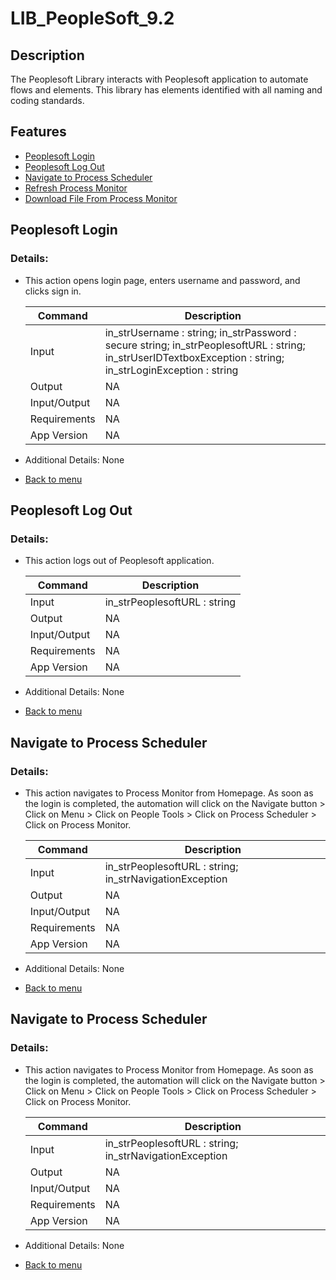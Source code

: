 # LIB_PeopleSoft_9.2

## Description
The Peoplesoft Library interacts with Peoplesoft application to automate flows and elements. This library has elements identified with all naming and coding standards.

## Features
  - [Peoplesoft Login](#peoplesoft-login)
  - [Peoplesoft Log Out](#peoplesoft-log-out)
  - [Navigate to Process Scheduler](#navigate-to-process-scheduler)
  - [Refresh Process Monitor](#refresh-process-monitor)
  - [Download File From Process Monitor](#download-file-from-process-monitor)

## Peoplesoft Login

### Details:
  - This action opens login page, enters username and password, and clicks sign in.

    | Command | Description |
    | --- | --- |
    | Input | in_strUsername : string; in_strPassword : secure string; in_strPeoplesoftURL : string; in_strUserIDTextboxException : string; in_strLoginException : string |
    | Output | NA |
    | Input/Output | NA |
    | Requirements | NA |
    | App Version | NA |

  - Additional Details: None
  - [Back to menu](#features)

## Peoplesoft Log Out

### Details:
  - This action logs out of Peoplesoft application.

    | Command | Description |
    | --- | --- |
    | Input | in_strPeoplesoftURL : string|
    | Output | NA |
    | Input/Output | NA |
    | Requirements | NA |
    | App Version | NA |

  - Additional Details: None
  - [Back to menu](#features)

## Navigate to Process Scheduler

### Details:
  - This action navigates to Process Monitor from Homepage. As soon as the login is completed, the automation will click on the Navigate button > Click on Menu > Click on People Tools > Click on Process Scheduler > Click on Process Monitor.

    | Command | Description |
    | --- | --- |
    | Input | in_strPeoplesoftURL : string; in_strNavigationException |
    | Output | NA |
    | Input/Output | NA |
    | Requirements | NA |
    | App Version | NA |

  - Additional Details: None
  - [Back to menu](#features)

## Navigate to Process Scheduler

### Details:
  - This action navigates to Process Monitor from Homepage. As soon as the login is completed, the automation will click on the Navigate button > Click on Menu > Click on People Tools > Click on Process Scheduler > Click on Process Monitor.

    | Command | Description |
    | --- | --- |
    | Input | in_strPeoplesoftURL : string; in_strNavigationException |
    | Output | NA |
    | Input/Output | NA |
    | Requirements | NA |
    | App Version | NA |

  - Additional Details: None
  - [Back to menu](#features)